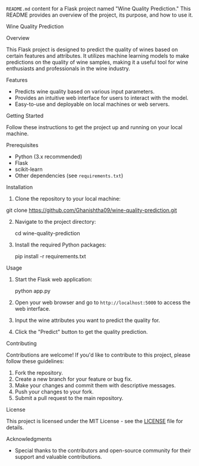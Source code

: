 `README.md` content for a Flask project named "Wine Quality Prediction." This README provides an overview of the project, its purpose, and how to use it.

Wine Quality Prediction

Overview

This Flask project is designed to predict the quality of wines based on certain features and attributes. It utilizes machine learning models to make predictions on the quality of wine samples, making it a useful tool for wine enthusiasts and professionals in the wine industry.

Features

- Predicts wine quality based on various input parameters.
- Provides an intuitive web interface for users to interact with the model.
- Easy-to-use and deployable on local machines or web servers.

Getting Started

Follow these instructions to get the project up and running on your local machine.

Prerequisites

- Python (3.x recommended)
- Flask
- scikit-learn
- Other dependencies (see `requirements.txt`)

Installation

1. Clone the repository to your local machine:

git clone
https://github.com/Ghanishtha09/wine-quality-prediction.git

2. Navigate to the project directory:

   cd wine-quality-prediction

3. Install the required Python packages:

   pip install -r requirements.txt

Usage

1. Start the Flask web application:

   python app.py

2. Open your web browser and go to `http://localhost:5000` to access the web interface.

3. Input the wine attributes you want to predict the quality for.

4. Click the "Predict" button to get the quality prediction.

Contributing

Contributions are welcome! If you'd like to contribute to this project, please follow these guidelines:

1. Fork the repository.
2. Create a new branch for your feature or bug fix.
3. Make your changes and commit them with descriptive messages.
4. Push your changes to your fork.
5. Submit a pull request to the main repository.

License

This project is licensed under the MIT License - see the [LICENSE](LICENSE) file for details.

Acknowledgments

- Special thanks to the contributors and open-source community for their support and valuable contributions.
